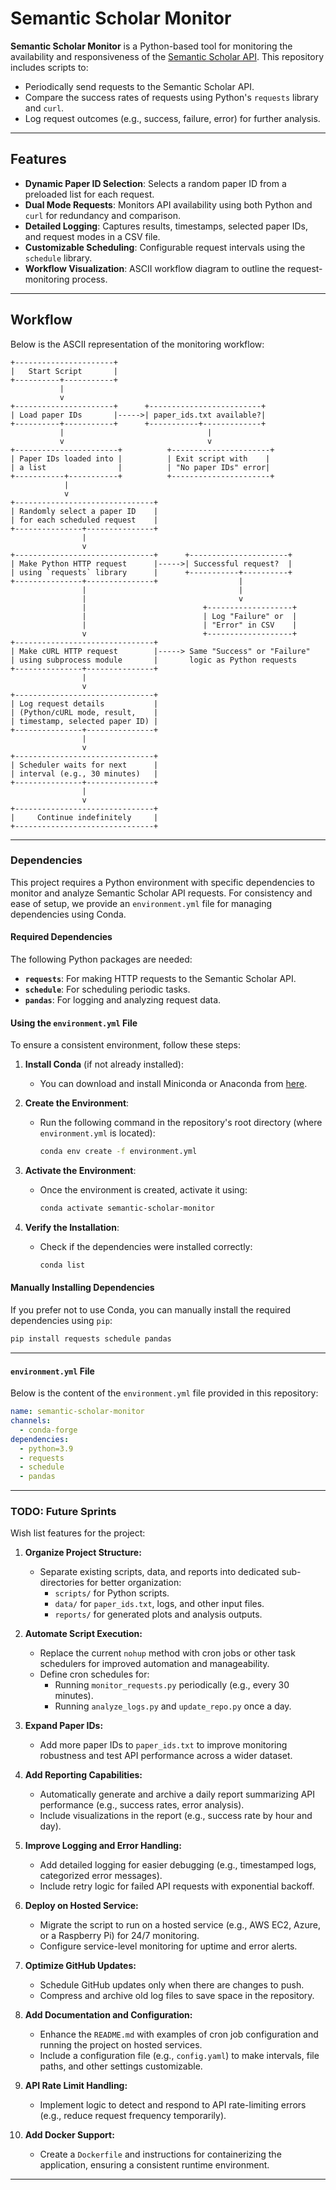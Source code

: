# Semantic Scholar Monitor

**Semantic Scholar Monitor** is a Python-based tool for monitoring the availability and responsiveness of the [Semantic Scholar API](https://www.semanticscholar.org/product/api). This repository includes scripts to:
- Periodically send requests to the Semantic Scholar API.
- Compare the success rates of requests using Python's `requests` library and `curl`.
- Log request outcomes (e.g., success, failure, error) for further analysis.

---

## Features

- **Dynamic Paper ID Selection**: Selects a random paper ID from a preloaded list for each request.
- **Dual Mode Requests**: Monitors API availability using both Python and `curl` for redundancy and comparison.
- **Detailed Logging**: Captures results, timestamps, selected paper IDs, and request modes in a CSV file.
- **Customizable Scheduling**: Configurable request intervals using the `schedule` library.
- **Workflow Visualization**: ASCII workflow diagram to outline the request-monitoring process.

---

## Workflow

Below is the ASCII representation of the monitoring workflow:

```
+----------------------+
|   Start Script       |
+----------+-----------+
           |
           v
+----------------------+      +-------------------------+
| Load paper IDs       |----->| paper_ids.txt available?|
+----------+-----------+      +-----------+-------------+
           |                                |
           v                                v
+-----------------------+          +----------------------+
| Paper IDs loaded into |          | Exit script with    |
| a list                |          | "No paper IDs" error|
+-----------+-----------+          +----------------------+
            |
            v
+-------------------------------+
| Randomly select a paper ID    |
| for each scheduled request    |
+---------------+---------------+
                |
                v
+-------------------------------+      +----------------------+
| Make Python HTTP request      |----->| Successful request?  |
| using `requests` library      |      +-----------+----------+
+---------------+---------------+                  |
                |                                  |
                |                                  v
                |                          +-------------------+
                |                          | Log "Failure" or  |
                |                          | "Error" in CSV    |
                v                          +-------------------+
+-------------------------------+      
| Make cURL HTTP request        |-----> Same "Success" or "Failure"
| using subprocess module       |       logic as Python requests
+---------------+---------------+
                |
                v
+-------------------------------+
| Log request details           |
| (Python/cURL mode, result,    |
| timestamp, selected paper ID) |
+---------------+---------------+
                |
                v
+-------------------------------+
| Scheduler waits for next      |
| interval (e.g., 30 minutes)   |
+---------------+---------------+
                |
                v
+-------------------------------+
|     Continue indefinitely     |
+-------------------------------+
```

---

### Dependencies

This project requires a Python environment with specific dependencies to monitor and analyze Semantic Scholar API requests. For consistency and ease of setup, we provide an `environment.yml` file for managing dependencies using Conda.

#### Required Dependencies
The following Python packages are needed:
- **`requests`**: For making HTTP requests to the Semantic Scholar API.
- **`schedule`**: For scheduling periodic tasks.
- **`pandas`**: For logging and analyzing request data.

#### Using the `environment.yml` File
To ensure a consistent environment, follow these steps:

1. **Install Conda** (if not already installed):
   - You can download and install Miniconda or Anaconda from [here](https://docs.conda.io/projects/conda/en/latest/user-guide/install/index.html).

2. **Create the Environment**:
   - Run the following command in the repository's root directory (where `environment.yml` is located):
     ```bash
     conda env create -f environment.yml
     ```

3. **Activate the Environment**:
   - Once the environment is created, activate it using:
     ```bash
     conda activate semantic-scholar-monitor
     ```

4. **Verify the Installation**:
   - Check if the dependencies were installed correctly:
     ```bash
     conda list
     ```

#### Manually Installing Dependencies
If you prefer not to use Conda, you can manually install the required dependencies using `pip`:
```bash
pip install requests schedule pandas
```

---

#### `environment.yml` File

Below is the content of the `environment.yml` file provided in this repository:

```yaml
name: semantic-scholar-monitor
channels:
  - conda-forge
dependencies:
  - python=3.9
  - requests
  - schedule
  - pandas
```
---

### TODO: Future Sprints

Wish list features for the project:

1. **Organize Project Structure:**
   - Separate existing scripts, data, and reports into dedicated sub-directories for better organization:
     - `scripts/` for Python scripts.
     - `data/` for `paper_ids.txt`, logs, and other input files.
     - `reports/` for generated plots and analysis outputs.

2. **Automate Script Execution:**
   - Replace the current `nohup` method with cron jobs or other task schedulers for improved automation and manageability.
   - Define cron schedules for:
     - Running `monitor_requests.py` periodically (e.g., every 30 minutes).
     - Running `analyze_logs.py` and `update_repo.py` once a day.

3. **Expand Paper IDs:**
   - Add more paper IDs to `paper_ids.txt` to improve monitoring robustness and test API performance across a wider dataset.

4. **Add Reporting Capabilities:**
   - Automatically generate and archive a daily report summarizing API performance (e.g., success rates, error analysis).
   - Include visualizations in the report (e.g., success rate by hour and day).

5. **Improve Logging and Error Handling:**
   - Add detailed logging for easier debugging (e.g., timestamped logs, categorized error messages).
   - Include retry logic for failed API requests with exponential backoff.

6. **Deploy on Hosted Service:**
   - Migrate the script to run on a hosted service (e.g., AWS EC2, Azure, or a Raspberry Pi) for 24/7 monitoring.
   - Configure service-level monitoring for uptime and error alerts.

7. **Optimize GitHub Updates:**
   - Schedule GitHub updates only when there are changes to push.
   - Compress and archive old log files to save space in the repository.

8. **Add Documentation and Configuration:**
   - Enhance the `README.md` with examples of cron job configuration and running the project on hosted services.
   - Include a configuration file (e.g., `config.yaml`) to make intervals, file paths, and other settings customizable.

9. **API Rate Limit Handling:**
   - Implement logic to detect and respond to API rate-limiting errors (e.g., reduce request frequency temporarily).

10. **Add Docker Support:**
    - Create a `Dockerfile` and instructions for containerizing the application, ensuring a consistent runtime environment.

---

